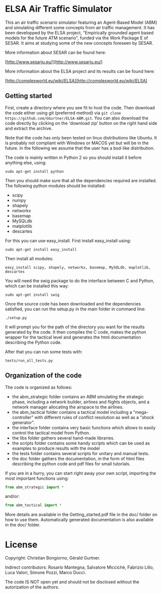 # ELSA Air Traffic Simulator 

This an air traffic scenario simulator featuring an Agent-Based Model (ABM) and simulating different some concepts from air traffic management. It has been developped by the ELSA project, "Empirically grounded agent based models for the future ATM scenario", funded via the Work Package E of SESAR. It aims at studying some of the new concepts foreseen by SESAR. 

More information about SESAR can be found here:

[http://www.sesarju.eu/](http://www.sesarju.eu/)

More information about the ELSA project and its results can be found here:

[http://complexworld.eu/wiki/ELSA](http://complexworld.eu/wiki/ELSA)

## Getting started

First, create a directory where you see fit to host the code. Then download the code
either using git (preferred method) via `git clone https://github.com/GGurtner/ELSA-ABM.git`. You can also download the code directly by clicking on the 'download zip' button on the right hand side and extract the archive.

Note that the code has only been tested on linux distributions like Ubuntu. It is probably not compliant with Windows or MACOS yet but will be in the future. In the following we assume that the user has a bsd-like distribution.

The code is mainly written in Python 2 so you should install it before anything else, using:

```
sudo apt-get install python
```

Then you should make sure that all the dependencies required are installed. The following python modules should be installed:

* scipy
* numpy
* shapely
* networkx
* basemap
* MySQLdb
* matplotlib
* descartes

For this you can use easy_install. First install easy_install using:

```
sudo apt-get install easy_install 
```

Then install all modules:

```
easy_install scipy, shapely, networkx, basemap, MySQLdb, maplotlib, descartes
```

You will need the swig package to do the interface between C and Python, which can be installed this way:
```
sudo apt-get install swig
```

Once the source code has been downloaded and the dependencies satisfied, you can run the setup.py in the main folder in command line:

```
./setup.py
```

It will prompt you for the path of the directory you want for the results generated by the code. It then compiles the C code, makes the python wrapper for the tactical level and generates the html documentation describing the Python code.

After that you can run some tests with:

```
tests/run_all_tests.py
```

## Organization of the code

The code is organized as follows:
* the abm_strategic folder contains an ABM simulating the strategic phase, including a network builder, airlines and flights objects, and a network manager allocating the airspace to the airlines. 
* the abm_tactical folder contains a tactical model including a "mega-controller" with different rules of conflict resolution as well as a "shock generator".
* the interface folder contains very basic functions which allows to easily control the tactical model from Python.
* the libs folder gathers several hand-made libraries.
* the scripts folder contains some handy scripts which can be used as examples to produce results with the model
* the tests folder contains several scripts for unitary and manual tests. 
* the doc folder gathers the documentation, in the form of html files describing the python code and pdf files for small tutorials.

If you are in a hurry, you can start right away your own script, importing the most important functions using:

```python
from abm_strategic import *
```

and/or:

```python
from abm_tactical import *
```

More details are available in the Getting_started.pdf file in the doc/ folder on how to use them. Automatically generated documentation is also available in the doc/ folder.



# License

Copyright: Christian Bongiorno, Gérald Gurtner.

Indirect contributors: Rosario Mantegna, Salvatore Miccichè, Fabrizio Lillo, Luca Valori, Simone Pozzi, Marco Ducci.

The code IS NOT open yet and should not be disclosed without the autorization of the authors.